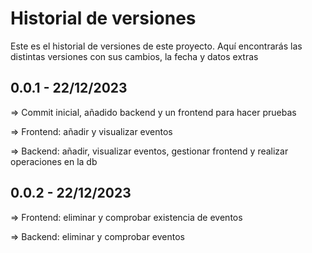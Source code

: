 # Historial de versiones
Este es el historial de versiones de este proyecto.
Aquí encontrarás las distintas versiones con sus cambios, la fecha y datos extras

## 0.0.1 - 22/12/2023
=> Commit inicial, añadido backend y un frontend para hacer pruebas

=> Frontend: añadir y visualizar eventos

=> Backend: añadir, visualizar eventos, gestionar frontend y realizar operaciones en la db

## 0.0.2 - 22/12/2023

=> Frontend: eliminar y comprobar existencia de eventos

=> Backend: eliminar y comprobar eventos